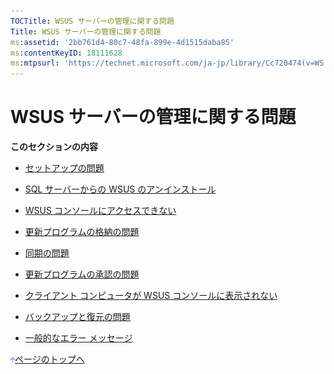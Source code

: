 ```yaml
---
TOCTitle: WSUS サーバーの管理に関する問題
Title: WSUS サーバーの管理に関する問題
ms:assetid: '2bb761d4-80c7-48fa-899e-4d1515daba85'
ms:contentKeyID: 18111628
ms:mtpsurl: 'https://technet.microsoft.com/ja-jp/library/Cc720474(v=WS.10)'
---
```


WSUS サーバーの管理に関する問題
===============================

**このセクションの内容**

-   [セットアップの問題](https://www.microsoft.com/japan/technet/prodtechnol/windowsserver2003/library/wsus/wsusoperationsguidetc/68068aba-9b37-45e1-b871-63c8b9911733.mspx)

-   [SQL サーバーからの WSUS のアンインストール](https://www.microsoft.com/japan/technet/prodtechnol/windowsserver2003/library/wsus/wsusoperationsguidetc/9e205a3f-6459-40c5-9b52-bdfed707165e.mspx)

-   [WSUS コンソールにアクセスできない](https://www.microsoft.com/japan/technet/prodtechnol/windowsserver2003/library/wsus/wsusoperationsguidetc/298d6204-88a0-4a11-a4b9-a4adb4b3ca3a.mspx)

-   [更新プログラムの格納の問題](https://www.microsoft.com/japan/technet/prodtechnol/windowsserver2003/library/wsus/wsusoperationsguidetc/f7c31b39-b056-4ee5-9966-cd63b2ad16d8.mspx)

-   [同期の問題](https://www.microsoft.com/japan/technet/prodtechnol/windowsserver2003/library/wsus/wsusoperationsguidetc/5b2a029a-34bf-47ba-94e3-e0e93b4f825b.mspx)

-   [更新プログラムの承認の問題](https://www.microsoft.com/japan/technet/prodtechnol/windowsserver2003/library/wsus/wsusoperationsguidetc/334c88d4-3675-430d-81ff-524ac4179bec.mspx)

-   [クライアント コンピュータが WSUS コンソールに表示されない](https://www.microsoft.com/japan/technet/prodtechnol/windowsserver2003/library/wsus/wsusoperationsguidetc/b39704e0-a86d-4b3d-b8b1-4081cd78273c.mspx)

-   [バックアップと復元の問題](https://www.microsoft.com/japan/technet/prodtechnol/windowsserver2003/library/wsus/wsusoperationsguidetc/330e13bb-0048-4d95-a176-fdc7a6fd93c8.mspx)

-   [一般的なエラー メッセージ](https://www.microsoft.com/japan/technet/prodtechnol/windowsserver2003/library/wsus/wsusoperationsguidetc/e677317d-533b-41ce-96c5-4b9ad75cbf48.mspx)

![](images/Cc720474.arrow_px_up(ja-jp,WS.10).gif)[ページのトップへ](#mainsection)
